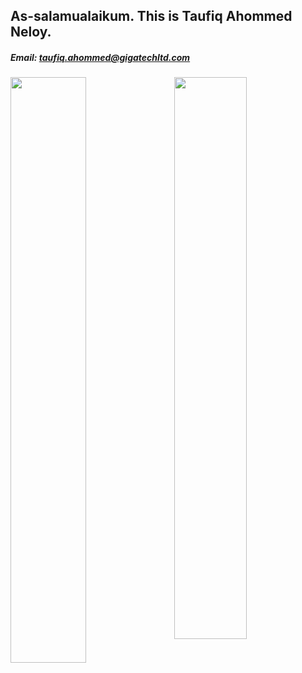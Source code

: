 ## As-salamualaikum. This is Taufiq Ahommed Neloy.
##### Email: taufiq.ahommed@gigatechltd.com

<img  src="https://github-readme-stats.vercel.app/api?username=Neloy-GT&show_icons=true&hide_border=true&theme=tokyonight" width="48%" align="right" >
<img  src="https://github-readme-streak-stats.herokuapp.com/?user=Neloy-GT&theme=tokyonight&hide_border=true" width="49%" >
